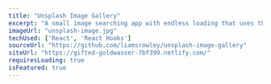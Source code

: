 ```yaml
---
title: "Unsplash Image Gallery"
excerpt: "A small image searching app with endless loading that uses the Unsplash API. Powered by React"
imageUrl: "unsplash-image.jpg"
techUsed: ['React', 'React Hooks']
sourceUrl: "https://github.com/liamsrowley/unsplash-image-gallery"
siteUrl: "https://gifted-goldwasser-7bf399.netlify.com/"
requiresLoading: true
isFeatured: true
---
```

